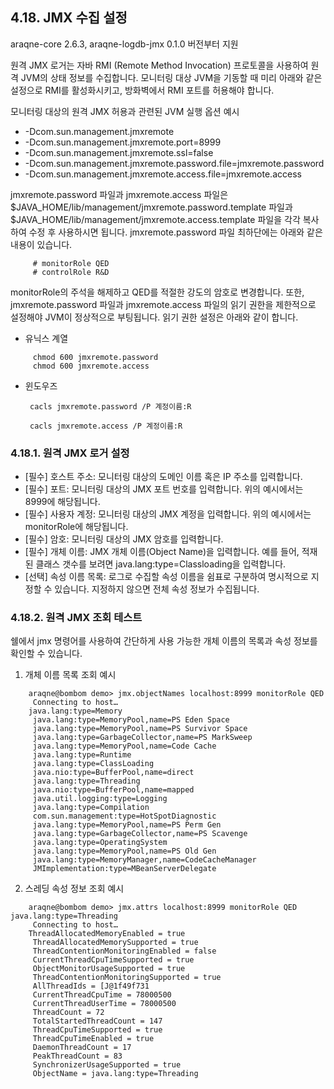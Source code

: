 ## 4.18. JMX 수집 설정


araqne-core 2.6.3, araqne-logdb-jmx 0.1.0 버전부터 지원

원격 JMX 로거는 자바 RMI (Remote Method Invocation) 프로토콜을 사용하여 원격 JVM의 상태 정보를 수집합니다. 모니터링 대상 JVM을 기동할 때 미리 아래와 같은 설정으로 RMI를 활성화시키고, 방화벽에서 RMI 포트를 허용해야 합니다.

모니터링 대상의 원격 JMX 허용과 관련된 JVM 실행 옵션 예시

* -Dcom.sun.management.jmxremote
* -Dcom.sun.management.jmxremote.port=8999
* -Dcom.sun.management.jmxremote.ssl=false
* -Dcom.sun.management.jmxremote.password.file=jmxremote.password
* -Dcom.sun.management.jmxremote.access.file=jmxremote.access


jmxremote.password 파일과 jmxremote.access 파일은 \$JAVA_HOME/lib/management/jmxremote.password.template 파일과 \$JAVA_HOME/lib/management/jmxremote.access.template 파일을 각각 복사하여 수정 후 사용하시면 됩니다. jmxremote.password 파일 최하단에는 아래와 같은 내용이 있습니다.


~~~
     # monitorRole QED
     # controlRole R&D
~~~

monitorRole의 주석을 해제하고 QED를 적절한 강도의 암호로 변경합니다. 또한, jmxremote.password 파일과 jmxremote.access 파일의 읽기 권한을 제한적으로 설정해야 JVM이 정상적으로 부팅됩니다. 읽기 권한 설정은 아래와 같이 합니다.

* 유닉스 계열

~~~
     chmod 600 jmxremote.password
     chmod 600 jmxremote.access
~~~

* 윈도우즈


	   cacls jmxremote.password /P 계정이름:R

       cacls jmxremote.access /P 계정이름:R


### 4.18.1. 원격 JMX 로거 설정

* [필수] 호스트 주소: 모니터링 대상의 도메인 이름 혹은 IP 주소를 입력합니다.
* [필수] 포트: 모니터링 대상의 JMX 포트 번호를 입력합니다. 위의 예시에서는 8999에 해당됩니다.
* [필수] 사용자 계정: 모니터링 대상의 JMX 계정을 입력합니다. 위의 예시에서는 monitorRole에 해당됩니다.
* [필수] 암호: 모니터링 대상의 JMX 암호를 입력합니다.
* [필수] 개체 이름: JMX 개체 이름(Object Name)을 입력합니다. 예를 들어, 적재된 클래스 갯수를 보려면 java.lang:type=Classloading을 입력합니다.
* [선택] 속성 이름 목록: 로그로 수집할 속성 이름을 쉼표로 구분하여 명시적으로 지정할 수 있습니다. 지정하지 않으면 전체 속성 정보가 수집됩니다.

### 4.18.2. 원격 JMX 조회 테스트

쉘에서 jmx 명령어를 사용하여 간단하게 사용 가능한 개체 이름의 목록과 속성 정보를 확인할 수 있습니다.

1) 개체 이름 목록 조회 예시

~~~
    araqne@bombom demo> jmx.objectNames localhost:8999 monitorRole QED
     Connecting to host…
    java.lang:type=Memory
     java.lang:type=MemoryPool,name=PS Eden Space
     java.lang:type=MemoryPool,name=PS Survivor Space
     java.lang:type=GarbageCollector,name=PS MarkSweep
     java.lang:type=MemoryPool,name=Code Cache
     java.lang:type=Runtime
     java.lang:type=ClassLoading
     java.nio:type=BufferPool,name=direct
     java.lang:type=Threading
     java.nio:type=BufferPool,name=mapped
     java.util.logging:type=Logging
     java.lang:type=Compilation
     com.sun.management:type=HotSpotDiagnostic
     java.lang:type=MemoryPool,name=PS Perm Gen
     java.lang:type=GarbageCollector,name=PS Scavenge
     java.lang:type=OperatingSystem
     java.lang:type=MemoryPool,name=PS Old Gen
     java.lang:type=MemoryManager,name=CodeCacheManager
     JMImplementation:type=MBeanServerDelegate
~~~

2) 스레딩 속성 정보 조회 예시

~~~
    araqne@bombom demo> jmx.attrs localhost:8999 monitorRole QED java.lang:type=Threading
     Connecting to host…
    ThreadAllocatedMemoryEnabled = true
     ThreadAllocatedMemorySupported = true
     ThreadContentionMonitoringEnabled = false
     CurrentThreadCpuTimeSupported = true
     ObjectMonitorUsageSupported = true
     ThreadContentionMonitoringSupported = true
     AllThreadIds = [J@1f49f731
     CurrentThreadCpuTime = 78000500
     CurrentThreadUserTime = 78000500
     ThreadCount = 72
     TotalStartedThreadCount = 147
     ThreadCpuTimeSupported = true
     ThreadCpuTimeEnabled = true
     DaemonThreadCount = 17
     PeakThreadCount = 83
     SynchronizerUsageSupported = true
     ObjectName = java.lang:type=Threading
~~~


